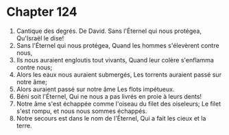 # Chapter 124

1. Cantique des degrés. De David. Sans l'Éternel qui nous protégea, Qu'Israël le dise!
2. Sans l'Éternel qui nous protégea, Quand les hommes s'élevèrent contre nous,
3. Ils nous auraient engloutis tout vivants, Quand leur colère s'enflamma contre nous;
4. Alors les eaux nous auraient submergés, Les torrents auraient passé sur notre âme;
5. Alors auraient passé sur notre âme Les flots impétueux.
6. Béni soit l'Éternel, Qui ne nous a pas livrés en proie à leurs dents!
7. Notre âme s'est échappée comme l'oiseau du filet des oiseleurs; Le filet s'est rompu, et nous nous sommes échappés.
8. Notre secours est dans le nom de l'Éternel, Qui a fait les cieux et la terre.

